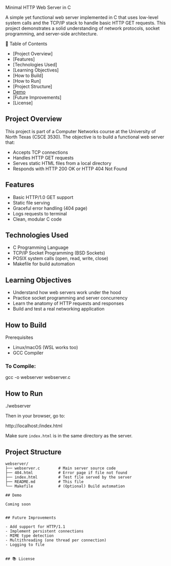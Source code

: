 Minimal HTTP Web Server in C

A simple yet functional web server implemented in C that uses low-level system calls and the TCP/IP stack to handle basic HTTP GET requests. This project demonstrates a solid understanding of network protocols, socket programming, and server-side architecture.


📄 Table of Contents

- [Project Overview]
- [Features]
- [Technologies Used]
- [Learning Objectives]
- [How to Build]
- [How to Run]
- [Project Structure]
- [Demo](#demo)
- [Future Improvements]
- [License]


## Project Overview
This project is part of a Computer Networks course at the University of North Texas (CSCE 3530). The objective is to build a functional web server that:

- Accepts TCP connections
- Handles HTTP GET requests
- Serves static HTML files from a local directory
- Responds with HTTP 200 OK or HTTP 404 Not Found

## Features
- Basic HTTP/1.0 GET support
- Static file serving
- Graceful error handling (404 page)
- Logs requests to terminal
- Clean, modular C code

## Technologies Used

- C Programming Language
- TCP/IP Socket Programming (BSD Sockets)
- POSIX system calls (open, read, write, close)
- Makefile for build automation

## Learning Objectives
- Understand how web servers work under the hood
- Practice socket programming and server concurrency
- Learn the anatomy of HTTP requests and responses
- Build and test a real networking application

##  How to Build

Prerequisites

- Linux/macOS (WSL works too)
- GCC Compiler

### To Compile:

gcc -o webserver webserver.c

## How to Run

./webserver <PORT>

Then in your browser, go to:

http://localhost:<PORT>/index.html

Make sure `index.html` is in the same directory as the server.

## Project Structure

```
webserver/
├── webserver.c        # Main server source code
├── 404.html           # Error page if file not found
├── index.html         # Test file served by the server
├── README.md          # This file
└── Makefile           # (Optional) Build automation

## Demo

Coming soon


## Future Improvements

- Add support for HTTP/1.1
- Implement persistent connections
- MIME type detection
- Multithreading (one thread per connection)
- Logging to file


## 📚 License


